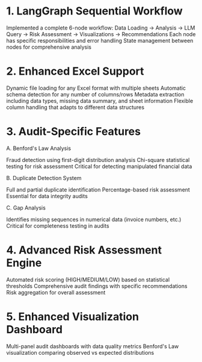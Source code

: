 # 1. LangGraph Sequential Workflow

Implemented a complete 6-node workflow: Data Loading → Analysis → LLM Query → Risk Assessment → Visualizations → Recommendations
Each node has specific responsibilities and error handling
State management between nodes for comprehensive analysis

# 2. Enhanced Excel Support

Dynamic file loading for any Excel format with multiple sheets
Automatic schema detection for any number of columns/rows
Metadata extraction including data types, missing data summary, and sheet information
Flexible column handling that adapts to different data structures

# 3. Audit-Specific Features
A. Benford's Law Analysis

Fraud detection using first-digit distribution analysis
Chi-square statistical testing for risk assessment
Critical for detecting manipulated financial data

B. Duplicate Detection System

Full and partial duplicate identification
Percentage-based risk assessment
Essential for data integrity audits

C. Gap Analysis

Identifies missing sequences in numerical data (invoice numbers, etc.)
Critical for completeness testing in audits

# 4. Advanced Risk Assessment Engine

Automated risk scoring (HIGH/MEDIUM/LOW) based on statistical thresholds
Comprehensive audit findings with specific recommendations
Risk aggregation for overall assessment

# 5. Enhanced Visualization Dashboard

Multi-panel audit dashboards with data quality metrics
Benford's Law visualization comparing observed vs expected distributions